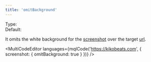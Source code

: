 ```yaml
---
title: 'omitBackground'
--- 
```


Type: <Type children='<boolean>'/><br/>
Default: <Type children='false'/>

It omits the white background for the [screenshot](/docs/api/parameters/screenshot) over the target [url](/docs/api/parameters/url).

<MultiCodeEditor languages={mqlCode('https://kikobeats.com', { screenshot: { omitBackground: true } })} />

